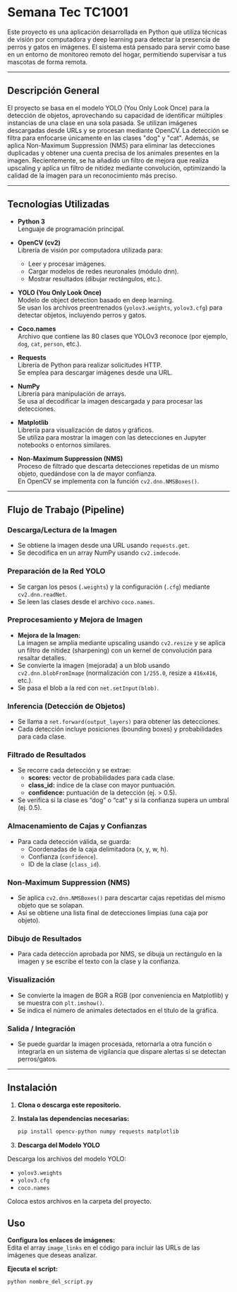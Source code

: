 # Semana Tec TC1001

Este proyecto es una aplicación desarrollada en Python que utiliza técnicas de visión por computadora y deep learning para detectar la presencia de perros y gatos en imágenes. El sistema está pensado para servir como base en un entorno de monitoreo remoto del hogar, permitiendo supervisar a tus mascotas de forma remota.

---

## Descripción General

El proyecto se basa en el modelo YOLO (You Only Look Once) para la detección de objetos, aprovechando su capacidad de identificar múltiples instancias de una clase en una sola pasada. Se utilizan imágenes descargadas desde URLs y se procesan mediante OpenCV. La detección se filtra para enfocarse únicamente en las clases "dog" y "cat". Además, se aplica Non-Maximum Suppression (NMS) para eliminar las detecciones duplicadas y obtener una cuenta precisa de los animales presentes en la imagen. Recientemente, se ha añadido un filtro de mejora que realiza upscaling y aplica un filtro de nitidez mediante convolución, optimizando la calidad de la imagen para un reconocimiento más preciso.

---

## Tecnologías Utilizadas

- **Python 3**  
  Lenguaje de programación principal.

- **OpenCV (cv2)**  
  Librería de visión por computadora utilizada para:
  - Leer y procesar imágenes.
  - Cargar modelos de redes neuronales (módulo dnn).
  - Mostrar resultados (dibujar rectángulos, etc.).

- **YOLO (You Only Look Once)**  
  Modelo de object detection basado en deep learning.  
  Se usan los archivos preentrenados (`yolov3.weights`, `yolov3.cfg`) para detectar objetos, incluyendo perros y gatos.

- **Coco.names**  
  Archivo que contiene las 80 clases que YOLOv3 reconoce (por ejemplo, `dog`, `cat`, `person`, etc.).

- **Requests**  
  Librería de Python para realizar solicitudes HTTP.  
  Se emplea para descargar imágenes desde una URL.

- **NumPy**  
  Librería para manipulación de arrays.  
  Se usa al decodificar la imagen descargada y para procesar las detecciones.

- **Matplotlib**  
  Librería para visualización de datos y gráficos.  
  Se utiliza para mostrar la imagen con las detecciones en Jupyter notebooks o entornos similares.

- **Non-Maximum Suppression (NMS)**  
  Proceso de filtrado que descarta detecciones repetidas de un mismo objeto, quedándose con la de mayor confianza.  
  En OpenCV se implementa con la función `cv2.dnn.NMSBoxes()`.

---

## Flujo de Trabajo (Pipeline)

### Descarga/Lectura de la Imagen
- Se obtiene la imagen desde una URL usando `requests.get`.
- Se decodifica en un array NumPy usando `cv2.imdecode`.

### Preparación de la Red YOLO
- Se cargan los pesos (`.weights`) y la configuración (`.cfg`) mediante `cv2.dnn.readNet`.
- Se leen las clases desde el archivo `coco.names`.

### Preprocesamiento y Mejora de Imagen
- **Mejora de la Imagen:**  
  La imagen se amplía mediante upscaling usando `cv2.resize` y se aplica un filtro de nitidez (sharpening) con un kernel de convolución para resaltar detalles.
- Se convierte la imagen (mejorada) a un blob usando `cv2.dnn.blobFromImage` (normalización con `1/255.0`, resize a `416x416`, etc.).
- Se pasa el blob a la red con `net.setInput(blob)`.

### Inferencia (Detección de Objetos)
- Se llama a `net.forward(output_layers)` para obtener las detecciones.
- Cada detección incluye posiciones (bounding boxes) y probabilidades para cada clase.

### Filtrado de Resultados
- Se recorre cada detección y se extrae:
  - **scores:** vector de probabilidades para cada clase.
  - **class_id:** índice de la clase con mayor puntuación.
  - **confidence:** puntuación de la detección (ej. > 0.5).
- Se verifica si la clase es “dog” o “cat” y si la confianza supera un umbral (ej. 0.5).

### Almacenamiento de Cajas y Confianzas
- Para cada detección válida, se guarda:
  - Coordenadas de la caja delimitadora (x, y, w, h).
  - Confianza (`confidence`).
  - ID de la clase (`class_id`).

### Non-Maximum Suppression (NMS)
- Se aplica `cv2.dnn.NMSBoxes()` para descartar cajas repetidas del mismo objeto que se solapan.
- Así se obtiene una lista final de detecciones limpias (una caja por objeto).

### Dibujo de Resultados
- Para cada detección aprobada por NMS, se dibuja un rectángulo en la imagen y se escribe el texto con la clase y la confianza.

### Visualización
- Se convierte la imagen de BGR a RGB (por conveniencia en Matplotlib) y se muestra con `plt.imshow()`.
- Se indica el número de animales detectados en el título de la gráfica.

### Salida / Integración
- Se puede guardar la imagen procesada, retornarla a otra función o integrarla en un sistema de vigilancia que dispare alertas si se detectan perros/gatos.

---

## Instalación

1. **Clona o descarga este repositorio.**

2. **Instala las dependencias necesarias:**

   ```bash
   pip install opencv-python numpy requests matplotlib

3. **Descarga del Modelo YOLO**

Descarga los archivos del modelo YOLO:
- `yolov3.weights`
- `yolov3.cfg`
- `coco.names`

Coloca estos archivos en la carpeta del proyecto.

## Uso

**Configura los enlaces de imágenes:**  
Edita el array `image_links` en el código para incluir las URLs de las imágenes que deseas analizar.

**Ejecuta el script:**

```bash
python nombre_del_script.py

